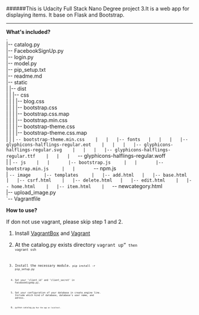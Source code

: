 ######This is Udacity Full Stack Nano Degree project 3.It is a web app for displaying items. It base on Flask and Bootstrap.

----------------



**What's included?**  
.  
|-- catalog.py  
|-- FacebookSignUp.py  
|-- login.py  
|-- model.py  
|-- pip_setup.txt  
|-- readme.md  
|-- static  
|   |-- dist  
|   |   |-- css  
|   |   |   |-- blog.css  
|   |   |   |-- bootstrap.css  
|   |   |   |-- bootstrap.css.map  
|   |   |   |-- bootstrap.min.css  
|   |   |   |-- bootstrap-theme.css  
|   |   |   |-- bootstrap-theme.css.map  
|   |   |   `-- bootstrap-theme.min.css   
|   |   |-- fonts  
|   |   |   |-- glyphicons-halflings-regular.eot   
|   |   |   |-- glyphicons-halflings-regular.svg   
|   |   |   |-- glyphicons-halflings-regular.ttf   
|   |   |   `-- glyphicons-halflings-regular.woff   
|   |   `-- js   
|   |       |-- bootstrap.js    
|   |       |-- bootstrap.min.js    
|   |       `-- npm.js    
|   `-- image    
|-- templates    
|   |-- add.html  
|   |-- base.html   
|   |-- csrf.html   
|   |-- delete.html  
|   |-- edit.html   
|   |-- home.html   
|   |-- item.html   
|   `-- newcategory.html   
|-- upload_image.py   
`-- Vagrantfile   

**How to use?**

If don not use vagrant, please skip step 1 and 2.

1. Install [VagrantBox](https://www.virtualbox.org/wiki/Downloads) and [Vagrant](https://www.vagrantup.com/downloads)

2. At the catalog.py exists directory  <code>vagrant up”<code>   then   <code>vagrant ssh<code>  

3. Install the necessary module.  <code>pip install -r pip_setup.py<code>

3. Set your ‘client_id’ and ‘client_secret' in FacebookSignUp.py.

4. Set your configuration of your database in create_engine line. Include which kind of database, database's user name, and adress.

5. <code>python catalog.py<code>   Run the app on localhost.


